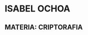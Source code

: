 # ISABEL OCHOA
## MATERIA: CRIPTORAFIA 


<script><script src="https://www.gstatic.com/dialogflow-console/fast/messenger/bootstrap.js?v=1"></script>
<df-messenger intent="BIENVENIDO" chat-title="Criptografia" agent-id="058e88d5-57e4-45be-8b49-3d9c9a0a2f6a" language-code="es" >
